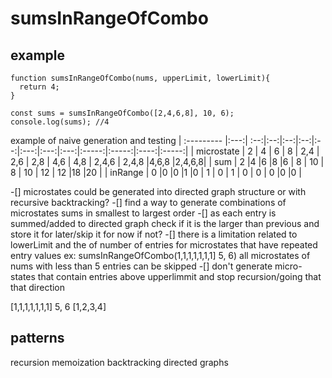 # sumsInRangeOfCombo

## example
```
function sumsInRangeOfCombo(nums, upperLimit, lowerLimit){
  return 4;
}

const sums = sumsInRangeOfCombo([2,4,6,8], 10, 6);
console.log(sums); //4
```

example of naive generation and testing
| :--------- |:---:| :--:|:--:|:--:|:--:|:--:|:---:|:---:|:---:|:-----:|:-----:|:----:|:-----:|
| microstate |  2  | 4   | 6 | 8 | 2,4 | 2,6 | 2,8 | 4,6 | 4,8 | 2,4,6 | 2,4,8 |4,6,8 |2,4,6,8|
| sum        | 2   |4    |6  |8  |6    | 8   | 10  | 8   |  10 |   12  | 12    |18    |20     |
| inRange    | 0   |0    |0  |1  |0    | 1   | 0   | 1   |  0  |   0   | 0     |0     |0      |

 -[] microstates could be generated into directed graph structure or with recursive backtracking?
 -[] find a way to generate combinations of microstates sums in smallest to largest order
  -[] as each entry is summed/added to directed graph check if it is the larger than previous and store it for later/skip it for now if not?
  -[] there is a limitation related to lowerLimit and the of number of entries for microstates that have repeated entry values 
  ex: sumsInRangeOfCombo(1,1,1,1,1,1,1] 5, 6) all microstates of nums with less than 5 entries can be skipped
 -[] don't generate micro-states that contain entries above upperlimmit and stop recursion/going that that direction 
 

[1,1,1,1,1,1,1] 5, 6
[1,2,3,4] 

## patterns
recursion
memoization
backtracking
directed graphs


